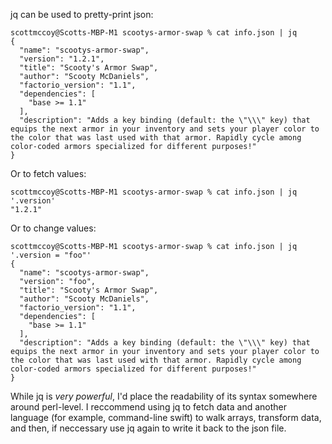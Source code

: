 jq can be used to pretty-print json:
```
scottmccoy@Scotts-MBP-M1 scootys-armor-swap % cat info.json | jq           
{
  "name": "scootys-armor-swap",
  "version": "1.2.1",
  "title": "Scooty's Armor Swap",
  "author": "Scooty McDaniels",
  "factorio_version": "1.1",
  "dependencies": [
    "base >= 1.1"
  ],
  "description": "Adds a key binding (default: the \"\\\" key) that equips the next armor in your inventory and sets your player color to the color that was last used with that armor. Rapidly cycle among color-coded armors specialized for different purposes!"
}
```


Or to fetch values:
```
scottmccoy@Scotts-MBP-M1 scootys-armor-swap % cat info.json | jq '.version'        
"1.2.1"
```

Or to change values:
```
scottmccoy@Scotts-MBP-M1 scootys-armor-swap % cat info.json | jq '.version = "foo"'
{
  "name": "scootys-armor-swap",
  "version": "foo",
  "title": "Scooty's Armor Swap",
  "author": "Scooty McDaniels",
  "factorio_version": "1.1",
  "dependencies": [
    "base >= 1.1"
  ],
  "description": "Adds a key binding (default: the \"\\\" key) that equips the next armor in your inventory and sets your player color to the color that was last used with that armor. Rapidly cycle among color-coded armors specialized for different purposes!"
}
```

While jq is *very powerful*, I'd place the readability of its syntax somewhere around perl-level. I reccommend using jq to fetch data and another language (for example, command-line swift) to walk arrays, transform data, and then, if neccessary use jq again to write it back to the json file.

